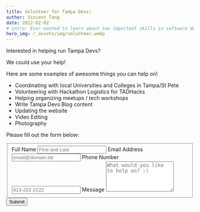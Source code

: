 ```yaml
---
title: Volunteer for Tampa Devs!
author: Vincent Tang
date: 2022-02-02
# intro: Ever wanted to learn about two important skills in software development? We presented this topic over at one of our sponsor companies, ReliaQuest!
hero_img: /_assets/img/volunteer.webp
---
```


Interested in helping run Tampa Devs?

We could use your help!

Here are some examples of awesome things you can help on!

- Coordinating with local Universities and Colleges in Tampa/St Pete
- Volunteering with Hackathon Logistics for TADHacks
- Helping organizing meetups / tech workshops
- Write Tampa Devs Blog content
- Updating the website
- Video Editing
- Photography

Please fill out the form below:

<form class="formspree" id="fs-frm" name="simple-contact-form" accept-charset="utf-8" action="https://formspree.io/f/mqkjkqae" method="post">
  <fieldset id="fs-frm-inputs">
    <label for="full-name">Full Name</label>
    <input type="text" name="name" id="full-name" placeholder="First and Last" required="">
    <label for="email-address">Email Address</label>
    <input type="email" name="_replyto" id="email-address" placeholder="email@domain.tld" required="">
    <label for="phone-number">Phone Number</label>
    <input type="text" name="phone-number" id="phone-number" placeholder="813-222-2222" required="">
    <label for="message">Message</label>
    <textarea rows="5" name="message" id="message" placeholder="What would you like to help on? :)" required=""></textarea>
    <input type="hidden" name="_subject" id="email-subject" value="Contact Form Submission">
  </fieldset>
  <input type="submit" value="Submit">
</form>